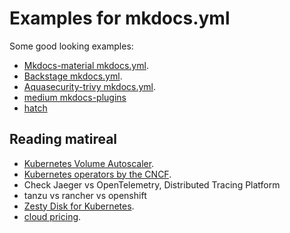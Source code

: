# Examples for mkdocs.yml

Some good looking examples:

- [Mkdocs-material mkdocs.yml](https://github.com/squidfunk/mkdocs-material/blob/master/mkdocs.yml).
- [Backstage mkdocs.yml](https://github.com/backstage/backstage/blob/master/mkdocs.yml).
- [Aquasecurity-trivy mkdocs.yml](https://github.com/aquasecurity/trivy/blob/main/mkdocs.yml).
- [medium mkdocs-plugins](https://chrieke.medium.com/the-best-mkdocs-plugins-and-customizations-fc820eb19759)
- [hatch](https://github.com/pypa/hatch/tree/master)

## Reading matireal

- [Kubernetes Volume Autoscaler](https://github.com/DevOps-Nirvana/Kubernetes-Volume-Autoscaler).
- [Kubernetes operators by the CNCF](https://www.cncf.io/blog/2022/06/15/kubernetes-operators-what-are-they-some-examples).
- Check Jaeger vs OpenTelemetry, Distributed Tracing Platform
- tanzu vs rancher vs openshift
- [Zesty Disk for Kubernetes](https://zesty.co/blog/zesty-disk-for-kubernetes/).
- [cloud pricing](https://cloudprice.net/gcp/regions).
